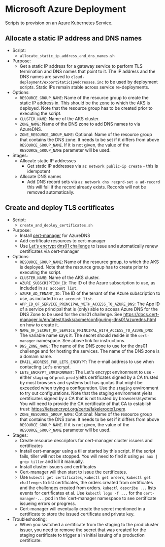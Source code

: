 <!--
******************************************************************************
Copyright (c) 2019 Bosch Software Innovations GmbH [and others].
All rights reserved. This program and the accompanying materials
are made available under the terms of the Eclipse Public License v2.0
which accompanies this distribution, and is available at
https://www.eclipse.org/org/documents/epl-2.0/index.php
***************************************************************************** 
-->

# Microsoft Azure Deployment
Scripts to provision on an Azure Kubernetes Service. 


## Allocate a static IP address and DNS names

* Script:
  * `allocate_static_ip_address_and_dns_names.sh`
* Purpose:
  * Get a static IP address for a gateway service to perform TLS termination
    and DNS names that point to it. The IP address and the DNS names are
    saved to `cloud-deployment/exportStaticIpAddresses.inc` to be used by deployment scripts.
    Static IPs remain stable across service re-deployments.
* Options:
  * `RESOURCE_GROUP_NAME`: Name of the resource group to create the static IP address 
    in. This should be the zone to which the AKS is deployed. Note that the resource
    group has to be created prior to executing the script.
  * `CLUSTER_NAME`: Name of the AKS cluster.
  * `ZONE_NAME`: Name of the DNS zone to add DNS names to via AzureDNS.
  * `ZONE_RESOURCE_GROUP_NAME`: Optional: Name of the resource group that contains 
    the DNS zone. It needs to be set if it differs from above `RESOURCE_GROUP_NAME`.
    If it is not given, the value of the `RESOURCE_GROUP_NAME` parameter will be used.
* Stages:
  * Allocate static IP addresses
    * Get static IP addresses via `az network public-ip create` - this is idempotent
  * Allocate DNS names
    * Add DNS record sets via `az network dns recprd-set a ad-record` this will fail 
      if the record already exists. Records will not be removed automatically.


## Create and deploy TLS certificates

* Script:
  * `create_and_deploy_certificates.sh`
* Purpose:
  * Install [cert-manager](https://cert-manager.io/docs/) for AzureDNS
  * Add certificate resources to cert-manager
  * Use [Let's encrypt](https://letsencrypt.org/) [dns01 challenge](https://cert-manager.io/docs/tutorials/acme/dns-validation/)
    to issue and automatically renew certificates via cert-manager
* Options:
  * `RESOURCE_GROUP_NAME`: Name of the resource group, to which the AKS is deployed. Note that the resource group has to create prior to executing the script.
  * `CLUSTER_NAME`: Name of the AKS cluster.
  * `AZURE_SUBSCRIPTION_ID`: The ID of the Azure subscription to use, as included in 
    `az account list`.
  * `AZURE_AD_TENANT_ID`: The ID of the tenant of the Azure subscription to use, as included in 
    `az account list`.
  * `APP_ID_OF_SERVICE_PRINCIPAL_WITH_ACCESS_TO_AZURE_DNS`: The App ID of a service 
    principal that is (only) able to access Azure DNS for the DNS Zone to be used for 
    the dns01 challenge. See https://docs.cert-manager.io/en/latest/tasks/acme/configuring-dns01/azuredns.html 
    on how to create it.
  * `NAME_OF_SECRET_OF_SERVICE_PRINCIPAL_WITH_ACCESS_TO_AZURE_DNS`: The variable name 
    says it. The secret should reside in the `cert-manager` namespace. See above link
    for instructions.
  * `DNS_ZONE_NAME`: The name of the DNS zone to use for the dns01 challenge and for 
    hosting the services. The name of the DNS zone is a domain name.
  * `EMAIL_ADDRESS_FOR_LETS_ENCRYPT`: The e-mail address to use when contacting Let's 
    encrypt.
  * `LETS_ENCRYPT_ENVIRONMENT`: The Let's encrypt environment to use - either `staging` 
    or `prod`. `prod` yielts certificates signed by a CA trusted by most browsers and 
    systems but has quotas that might be exceeded when trying a configuration. Use 
    the `staging` environment to try out configurations. Note that the staging environment 
    yielts certificates signed by a CA that is not trusted by browsers/systems. You 
    will need to provide the CA certificate of that CA to establish trust:
    https://letsencrypt.org/certs/fakelerootx1.pem.
  * `ZONE_RESOURCE_GROUP_NAME`: Optional: Name of the resource group that contains 
    the DNS zone. It needs to be set if it differs from above `RESOURCE_GROUP_NAME`.
    If it is not given, the value of the `RESOURCE_GROUP_NAME` parameter will be used.
* Stages:
  * Create resource descriptors for cert-manager cluster issuers and certificates
  * Install cert-manager using a tiller started by this script. If the script fails,
    tiller will not be stopped. You will need to find it using `ps aux | grep tiller` 
    and kill it manually.
  * Install cluster-issuers and certificates
  * Cert-manager will then start to issue the certificates.
  * Use `kubectl get certificates`, `kubectl get orders`, `kubectl get challenges`
    to list certificates, the orders created from certificates and the challenges 
    created from orders. `kubectl describe ...` lists events for certificates et 
    al. Use `kubectl logs -f ...` for the `cert-manager-...` pod in the `cert-manager
    namespace to see certificate issueing errors or progress.
  * Cert-manager will eventually create the secret mentioned in a certificate to
    store the issued certificate and private key.
* Troubleshooting:
  * When you switched a certificate from the staging to the prod cluster issuer, you
    need to remove the secret that was created for the staging certificate to trigger
    a in initial issuing of a production certificate.
